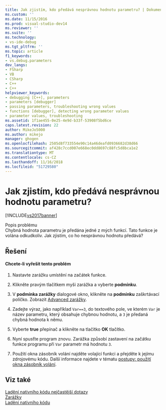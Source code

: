 ```yaml
---
title: Jak zjistím, kdo předává nesprávnou hodnotu parametru? | Dokumenty Microsoft
ms.custom: ''
ms.date: 11/15/2016
ms.prod: visual-studio-dev14
ms.reviewer: ''
ms.suite: ''
ms.technology:
- vs-ide-debug
ms.tgt_pltfrm: ''
ms.topic: article
f1_keywords:
- vs.debug.parameters
dev_langs:
- FSharp
- VB
- CSharp
- C++
- C++
helpviewer_keywords:
- debugging [C++], parameters
- parameters [debugger]
- passing parameters, troubleshooting wrong values
- functions [debugger], detecting wrong parameter values
- parameter values, troubleshooting
ms.assetid: 1f1ae455-0e25-4e9d-b33f-53908f5bd6ce
caps.latest.revision: 22
author: MikeJo5000
ms.author: mikejo
manager: ghogen
ms.openlocfilehash: 2505d8f733554e90c14a46deafd0936682d38d66
ms.sourcegitcommit: af428c7ccd007e668ec0dd8697c88fc5d8bca1e2
ms.translationtype: MT
ms.contentlocale: cs-CZ
ms.lasthandoff: 11/16/2018
ms.locfileid: "51729580"
---
```

# <a name="how-can-i-find-out-who-is-passing-a-wrong-parameter-value"></a>Jak zjistím, kdo předává nesprávnou hodnotu parametru?
[!INCLUDE[vs2017banner](../includes/vs2017banner.md)]

Popis problému  
 Chybná hodnota parametru je předána jedné z mých funkcí. Tato funkce je volána odkudkoliv. Jak zjistím, co ho nesprávnou hodnotu předává?  
  
## <a name="solution"></a>Řešení  
  
#### <a name="to-resolve-this-problem"></a>Chcete-li vyřešit tento problém  
  
1.  Nastavte zarážku umístění na začátek funkce.  
  
2.  Klikněte pravým tlačítkem myši zarážka a vyberte **podmínku**.  
  
3.  V **podmínka zarážky** dialogové okno, klikněte na **podmínku** zaškrtávací políčko. Zobrazit [Advanced zarážky](../debugger/using-breakpoints.md#BKMK_Specify_a_breakpoint_condition_using_a_code_expression).  
  
4.  Zadejte výraz, jako například `Var==3`, do textového pole, ve kterém `Var` je název parametru, který obsahuje chybnou hodnotu, a `3` je předaná chybná hodnota k němu.  
  
5.  Vyberte **true** přepínač a klikněte na tlačítko **OK** tlačítko.  
  
6.  Nyní spusťte program znovu. Zarážka způsobí zastavení na začátku funkce programu při `Var` parametr má hodnotu `3`.  
  
7.  Použití okna zásobník volání najděte volající funkci a přejděte k jejímu zdrojovému kódu. Další informace najdete v tématu [postupy: použití okna zásobník volání](../debugger/how-to-use-the-call-stack-window.md).  
  
## <a name="see-also"></a>Viz také  
 [Ladění nativního kódu nejčastější dotazy](../debugger/debugging-native-code-faqs.md)   
 [Zarážky](http://msdn.microsoft.com/en-us/fe4eedc1-71aa-4928-962f-0912c334d583)   
 [Ladění nativního kódu](../debugger/debugging-native-code.md)



